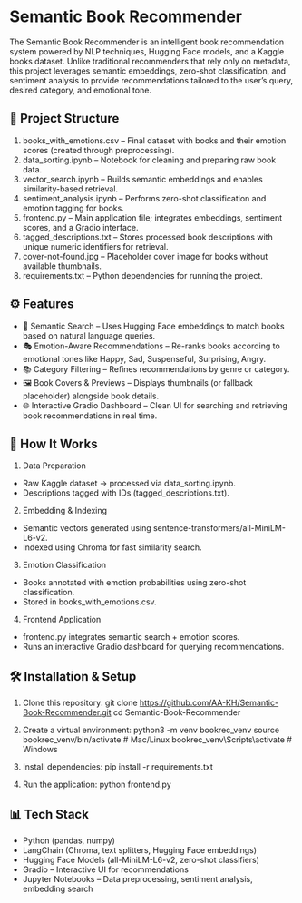 # Semantic Book Recommender

The Semantic Book Recommender is an intelligent book recommendation system powered by NLP techniques, Hugging Face models, and a Kaggle books dataset. Unlike traditional recommenders that rely only on metadata, this project leverages semantic embeddings, zero-shot classification, and sentiment analysis to provide recommendations tailored to the user’s query, desired category, and emotional tone.

## 📂 Project Structure

1. books_with_emotions.csv – Final dataset with books and their emotion scores (created through preprocessing).
2. data_sorting.ipynb – Notebook for cleaning and preparing raw book data.
3. vector_search.ipynb – Builds semantic embeddings and enables similarity-based retrieval.
4. sentiment_analysis.ipynb – Performs zero-shot classification and emotion tagging for books.
5. frontend.py – Main application file; integrates embeddings, sentiment scores, and a Gradio interface.
6. tagged_descriptions.txt – Stores processed book descriptions with unique numeric identifiers for retrieval.
7. cover-not-found.jpg – Placeholder cover image for books without available thumbnails.
8. requirements.txt – Python dependencies for running the project.

## ⚙️ Features

- 🔎 Semantic Search – Uses Hugging Face embeddings to match books based on natural language queries.
- 🎭 Emotion-Aware Recommendations – Re-ranks books according to emotional tones like Happy, Sad, Suspenseful, Surprising, Angry.
- 📚 Category Filtering – Refines recommendations by genre or category.
- 🖼️ Book Covers & Previews – Displays thumbnails (or fallback placeholder) alongside book details.
- 🌐 Interactive Gradio Dashboard – Clean UI for searching and retrieving book recommendations in real time.

## 🚀 How It Works

1. Data Preparation

 - Raw Kaggle dataset → processed via data_sorting.ipynb.
 - Descriptions tagged with IDs (tagged_descriptions.txt).

2. Embedding & Indexing

 - Semantic vectors generated using sentence-transformers/all-MiniLM-L6-v2.
 - Indexed using Chroma for fast similarity search.

3. Emotion Classification

 - Books annotated with emotion probabilities using zero-shot classification.
 - Stored in books_with_emotions.csv.

4. Frontend Application

 - frontend.py integrates semantic search + emotion scores.
 - Runs an interactive Gradio dashboard for querying recommendations.

## 🛠️ Installation & Setup

1. Clone this repository:
git clone https://github.com/AA-KH/Semantic-Book-Recommender.git
cd Semantic-Book-Recommender

2. Create a virtual environment:
python3 -m venv bookrec_venv
source bookrec_venv/bin/activate # Mac/Linux
bookrec_venv\Scripts\activate # Windows

3. Install dependencies:
pip install -r requirements.txt

4. Run the application:
python frontend.py

## 📊 Tech Stack

- Python (pandas, numpy)
- LangChain (Chroma, text splitters, Hugging Face embeddings)
- Hugging Face Models (all-MiniLM-L6-v2, zero-shot classifiers)
- Gradio – Interactive UI for recommendations
- Jupyter Notebooks – Data preprocessing, sentiment analysis, embedding search
